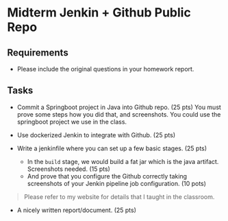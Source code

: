 # Midterm Jenkin + Github Public Repo

## Requirements 

* Please include the original questions in your homework report. 

## **Tasks**

* Commit a Springboot project in Java into Github repo. (25 pts)
You must prove some steps how you did that, and screenshots. You could use the springboot project we use in the class.

* Use dockerized Jenkin to integrate with Github. (25 pts)

* Write a jenkinfile where you can set up a few basic stages. (25 pts)
  * In the `build` stage, we would build a fat jar which is the java artifact. Screenshots needed. (15 pts)
  * And prove that you configure the Github correctly taking screenshots of your Jenkin pipeline job configuration. (10 pots)
  
>Please refer to my website for details that I taught in the classroom.
  
* A nicely written report/document. (25 pts)


